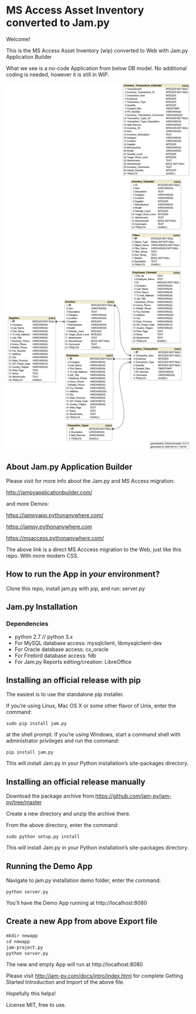 # MS Access Asset Inventory converted to Jam.py 

Welcome! 

This is the MS Access Asset Inventory (wip) converted to Web with Jam.py Application Builder


What we see is a no-code Application from below DB model. No additional coding is needed, however it is still in WIP.


![MS Access Database](https://github.com/platipusica/AssetInventoryMSAccess/blob/master/images/MSAssetInv.png)



About Jam.py Application Builder
------------

Please visit for more info about the Jam.py and MS Access migration:

http://jampyapplicationbuilder.com/

and more Demos:

https://jampyapp.pythonanywhere.com/

https://jampy.pythonanywhere.com

https://msaccess.pythonanywhere.com/

The above link is a direct MS Acccess migration to the Web, just like this repo. With more modern CSS.


How to run the App in *your* environment?
------------

Clone this repo, install jam.py with pip, and run: server.py


Jam.py Installation
------------

### Dependencies

 * python 2.7 // python 3.x
 * For MySQL database access: mysqlclient, libmysqlclient-dev
 * For Oracle database access: cx_oracle
 * For Firebird database access: fdb
 * For Jam.py Reports editing/creation: LibreOffice

## Installing an official release with pip


The easiest is to use the standalone pip installer.

If you’re using Linux, Mac OS X or some other flavor of Unix, enter the command:
```
sudo pip install jam.py 
```
at the shell prompt. If you’re using Windows, start a command shell with administrator privileges and run the command:
```
pip install jam.py
```
This will install Jam.py in your Python installation’s site-packages directory.


## Installing an official release manually

Download the package archive from https://github.com/jam-py/jam-py/tree/master

Create a new directory and unzip the archive there.

From the above directory, enter the command:

```
sudo python setup.py install
```

This will install Jam.py in your Python installation’s site-packages directory.

## Running the Demo App

Navigate to jam.py installation demo folder, enter the command:
```
python server.py
```

You'll have the Demo App running at http://localhost:8080

## Create a new App from above Export file

```
mkdir newapp
cd newapp
jam-project.py
python server.py
```
The new and empty App will run at http://localhost:8080

Please visit http://jam-py.com/docs/intro/index.html for complete Getting Started Introduction and Import of the above file.


Hopefully this helps!

License MIT, free to use.
